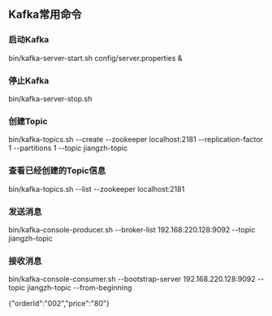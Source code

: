## Kafka常用命令
### 启动Kafka
bin/kafka-server-start.sh config/server.properties &

### 停止Kafka
bin/kafka-server-stop.sh
### 创建Topic
bin/kafka-topics.sh --create --zookeeper localhost:2181 --replication-factor 1 --partitions 1 --topic jiangzh-topic

### 查看已经创建的Topic信息
bin/kafka-topics.sh --list --zookeeper localhost:2181

### 发送消息
bin/kafka-console-producer.sh --broker-list 192.168.220.128:9092 --topic jiangzh-topic

### 接收消息
bin/kafka-console-consumer.sh --bootstrap-server 192.168.220.128:9092 --topic jiangzh-topic --from-beginning


{"orderId":"002","price":"80"}